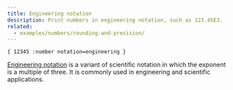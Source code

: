 ```yaml
---
title: Engineering notation
description: Print numbers in engineering notation, such as 123.45E3.
related:
  - examples/numbers/rounding-and-precision/
---
```


<mf2-interactive>

```mf2
{ 12345 :number notation=engineering }
```

</mf2-interactive>

[Engineering notation](https://en.wikipedia.org/wiki/Engineering_notation) is a
variant of scientific notation in which the exponent is a multiple of three. It
is commonly used in engineering and scientific applications.
